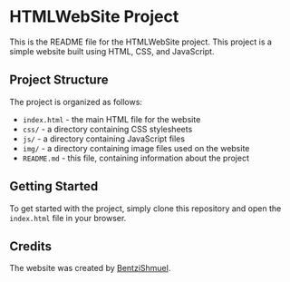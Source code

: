 <!DOCTYPE html>
<html>
  <head>
    <meta charset="UTF-8">
    <title>HTMLWebSite Project</title>
  </head>
  <body>
    <h1>HTMLWebSite Project</h1>
    <p>This is the README file for the HTMLWebSite project. This project is a simple website built using HTML, CSS, and JavaScript.</p>
    <h2>Project Structure</h2>
    <p>The project is organized as follows:</p>
    <ul>
      <li><code>index.html</code> - the main HTML file for the website</li>
      <li><code>css/</code> - a directory containing CSS stylesheets</li>
      <li><code>js/</code> - a directory containing JavaScript files</li>
      <li><code>img/</code> - a directory containing image files used on the website</li>
      <li><code>README.md</code> - this file, containing information about the project</li>
    </ul>
    <h2>Getting Started</h2>
    <p>To get started with the project, simply clone this repository and open the <code>index.html</code> file in your browser.</p>
    <h2>Credits</h2>
    <p>The website was created by <a href="https://github.com/BentziShmuel">BentziShmuel</a>.</p>
  </body>
</html>
